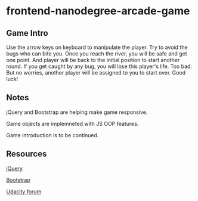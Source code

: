 frontend-nanodegree-arcade-game
===============================
Game Intro
-----
Use the arrow keys on keyboard to manipulate the player. Try to avoid the bugs who can bite you. Once you reach the river, you will be safe and get one point. And player will be back to the initial position to start another round. If you get caught by any bug, you will lose this player's life. Too bad. But no worries, another player will be assigned to you to start over. Good luck!

Notes
-----
jQuery and Bootstrap are helping make game responsive.

Game objects are implemneted with JS OOP features.

Game introduction is to be continued.

Resources
-----
[jQuery](http://jquery.com/)

[Bootstrap](http://getbootstrap.com/)

[Udacity forum](http://discussions.udacity.com/t/check-collision/8676)


